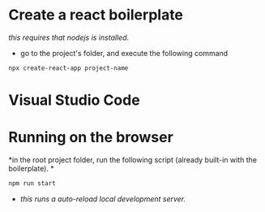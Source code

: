 # Create a react boilerplate
*this requires that nodejs is installed.*
- go to the project's folder, and execute the following command
```shell
npx create-react-app project-name
```

# Visual Studio Code



# Running on the browser
*in the root project folder, run the following script (already built-in with the boilerplate). *
```js
npm run start
```
- *this runs a auto-reload local development server.*

